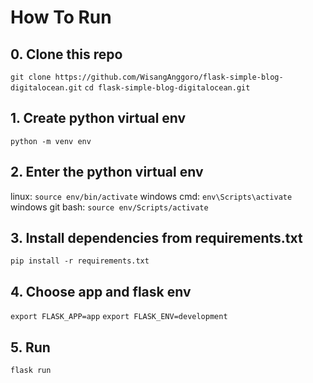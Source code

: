 # How To Run
## 0. Clone this repo
```git clone https://github.com/WisangAnggoro/flask-simple-blog-digitalocean.git```
```cd flask-simple-blog-digitalocean.git```
## 1. Create python virtual env
```python -m venv env```
## 2. Enter the python virtual env
linux: 
```source env/bin/activate```
windows cmd:
```env\Scripts\activate```
windows git bash:
```source env/Scripts/activate```
## 3. Install dependencies from requirements.txt
```pip install -r requirements.txt```
## 4. Choose app and flask env
```export FLASK_APP=app```
```export FLASK_ENV=development```
## 5. Run
```flask run```
